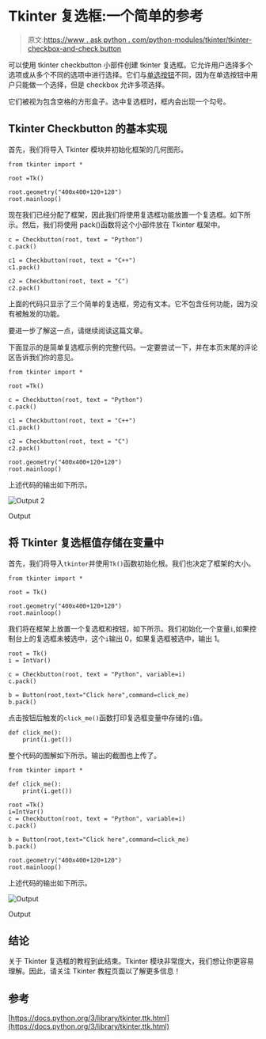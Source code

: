 # Tkinter 复选框:一个简单的参考

> 原文:[https://www . ask python . com/python-modules/tkinter/tkinter-checkbox-and-check button](https://www.askpython.com/python-modules/tkinter/tkinter-checkbox-and-checkbutton)

可以使用 tkinter checkbutton 小部件创建 tkinter 复选框。它允许用户选择多个选项或从多个不同的选项中进行选择。它们与[单选按钮](https://www.askpython.com/python-modules/tkinter/tkinter-messagebox-and-radiobutton)不同，因为在单选按钮中用户只能做一个选择，但是 checkbox 允许多项选择。

它们被视为包含空格的方形盒子。选中复选框时，框内会出现一个勾号。

## Tkinter Checkbutton 的基本实现

首先，我们将导入 Tkinter 模块并初始化框架的几何图形。

```
from tkinter import *

root =Tk()

root.geometry("400x400+120+120")
root.mainloop()

```

现在我们已经分配了框架，因此我们将使用复选框功能放置一个复选框。如下所示。然后，我们将使用 pack()函数将这个小部件放在 Tkinter 框架中。

```
c = Checkbutton(root, text = "Python")
c.pack()

c1 = Checkbutton(root, text = "C++")
c1.pack()

c2 = Checkbutton(root, text = "C")
c2.pack()

```

上面的代码只显示了三个简单的复选框，旁边有文本。它不包含任何功能，因为没有被触发的功能。

要进一步了解这一点，请继续阅读这篇文章。

下面显示的是简单复选框示例的完整代码。一定要尝试一下，并在本页末尾的评论区告诉我们你的意见。

```
from tkinter import *

root =Tk()

c = Checkbutton(root, text = "Python")
c.pack()

c1 = Checkbutton(root, text = "C++")
c1.pack()

c2 = Checkbutton(root, text = "C")
c2.pack()

root.geometry("400x400+120+120")
root.mainloop()

```

上述代码的输出如下所示。

![Output 2](../Images/3da68bb8a4e73e7e69bbf19d0b0df682.png)

Output

## 将 Tkinter 复选框值存储在变量中

首先，我们将导入`tkinter`并使用`Tk()`函数初始化根。我们也决定了框架的大小。

```
from tkinter import *

root = Tk()

root.geometry("400x400+120+120")
root.mainloop()

```

我们将在框架上放置一个复选框和按钮，如下所示。我们初始化一个变量`i`,如果控制台上的复选框未被选中，这个`i`输出 0，如果复选框被选中，输出 1。

```
root = Tk()
i = IntVar()

c = Checkbutton(root, text = "Python", variable=i)
c.pack()

b = Button(root,text="Click here",command=click_me)
b.pack()

```

点击按钮后触发的`click_me()`函数打印复选框变量中存储的`i`值。

```
def click_me():
    print(i.get())

```

整个代码的图解如下所示。输出的截图也上传了。

```
from tkinter import *

def click_me():
    print(i.get())

root =Tk()
i=IntVar()
c = Checkbutton(root, text = "Python", variable=i)
c.pack()

b = Button(root,text="Click here",command=click_me)
b.pack()

root.geometry("400x400+120+120")
root.mainloop()

```

上述代码的输出如下所示。

![Output](../Images/961bf6774ad8faf442217116e6769ab4.png)

Output

## 结论

关于 Tkinter 复选框的教程到此结束。Tkinter 模块非常庞大，我们想让你更容易理解。因此，请关注 Tkinter 教程页面以了解更多信息！

## 参考

[https://docs.python.org/3/library/tkinter.ttk.html](https://docs.python.org/3/library/tkinter.ttk.html)